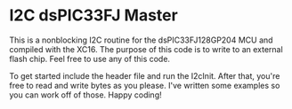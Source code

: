 # I2C dsPIC33FJ Master
This is a nonblocking I2C routine for the dsPIC33FJ128GP204 MCU and compiled with the XC16. The purpose of this code is to write to an external flash chip. Feel free to use any of this code.

To get started include the header file and run the I2cInit. After that, you're free to read and write bytes as you please. I've written some examples so you can work off of those. Happy coding!
